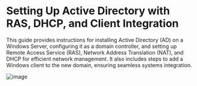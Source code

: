 # Setting Up Active Directory with RAS, DHCP, and Client Integration
This guide provides instructions for installing Active Directory (AD) on a Windows Server, configuring it as a domain controller, and setting up Remote Access Service (RAS), Network Address Translation (NAT), and DHCP for efficient network management. It also includes steps to add a Windows client to the new domain, ensuring seamless systems integration.

![image](https://github.com/Chaac9/Setting-up-AD-Domain-RAS-NAT-DHCP-on-Windows-Server-and-Adding-a-Client-to-the-Domain.md/assets/98796264/f2309b34-b5c1-49f7-89af-6927b2a7d3a1)
